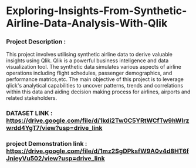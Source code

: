 # Exploring-Insights-From-Synthetic-Airline-Data-Analysis-With-Qlik
### Project Description : 
This project involves utilising synthetic airline data to derive valuable insights using Qlik. Qlik is a powerful business inteligence and data visualization tool. The synthetic data simulates various aspects of airline operations including flight schedules, passenger demographics, and performance matrics,etc. 
The main objective of this project is to leverage qlick's analytical capabilities to uncover patterns, trends and correlations within this data and aiding decision making process for airlines, airports and related stakeholders.
### DATASET LINK : https://drive.google.com/file/d/1kdi2Tw0C5YRtWCfTw9hWIrzwrdd4YgT7/view?usp=drive_link
### project Demonstration link : https://drive.google.com/file/d/1mz2SgDPksfW9A0v4d8HT6fJnieyVu502/view?usp=drive_link
